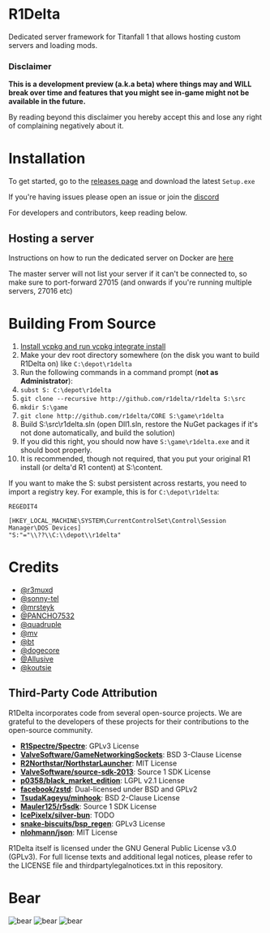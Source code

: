 # R1Delta
Dedicated server framework for Titanfall 1 that allows hosting custom servers and loading mods.

### Disclaimer
**This is a development preview (a.k.a beta) where things may and WILL break over time and features that you might see in-game might not be available in the future.**

By reading beyond this disclaimer you hereby accept this and lose any right of complaining negatively about it.

# Installation
To get started, go to the [releases page](https://github.com/r1delta/r1delta/releases) and download the latest `Setup.exe`

If you're having issues please open an issue or join the [discord](https://discord.gg/zbFCcSM5t7)

For developers and contributors, keep reading below.

## Hosting a server
Instructions on how to run the dedicated server on Docker are [here](https://gist.github.com/quad-damage/3f4ad9c524b638510340cc31da86d3ff)

The master server will not list your server if it can't be connected to, so make sure to port-forward 27015 (and onwards if you're running multiple servers, 27016 etc)

# Building From Source
1. [Install vcpkg and run vcpkg integrate install](https://learn.microsoft.com/en-us/vcpkg/get_started/get-started-msbuild)
2. Make your dev root directory somewhere (on the disk you want to build R1Delta on) like `C:\depot\r1delta`
3. Run the following commands in a command prompt (**not as Administrator**):
4. `subst S: C:\depot\r1delta` 
5. `git clone --recursive http://github.com/r1delta/r1delta S:\src`
6. `mkdir S:\game`
7. `git clone http://github.com/r1delta/CORE S:\game\r1delta`
8. Build S:\src\r1delta.sln (open Dll1.sln, restore the NuGet packages if it's not done automatically, and build the solution)
9. If you did this right, you should now have `S:\game\r1delta.exe` and it should boot properly.
10. It is recommended, though not required, that you put your original R1 install (or delta'd R1 content) at S:\content.
   
If you want to make the S: subst persistent across restarts, you need to import a registry key.
For example, this is for `C:\depot\r1delta`:
```
REGEDIT4 

[HKEY_LOCAL_MACHINE\SYSTEM\CurrentControlSet\Control\Session Manager\DOS Devices] 
"S:"="\\??\\C:\\depot\\r1delta"
```

# Credits
- [@r3muxd](https://github.com/r3muxd)
- [@sonny-tel](https://github.com/sonny-tel)
- [@mrsteyk](https://github.com/mrsteyk)
- [@PANCHO7532](https://github.com/PANCHO7532)
- [@quadruple](https://github.com/quad-damage)
- [@mv](https://github.com/mvoolt)
- [@bt](https://github.com/eepycats)
- [@dogecore](https://github.com/HappyDOGE)
- [@Allusive](https://github.com/AllusiveWheat)
- [@koutsie](https://github.com/koutsie)

## Third-Party Code Attribution

R1Delta incorporates code from several open-source projects. We are grateful to the developers of these projects for their contributions to the open-source community.

- **[R1Spectre/Spectre](https://github.com/R1Spectre/Spectre)**: GPLv3 License
- **[ValveSoftware/GameNetworkingSockets](https://github.com/ValveSoftware/GameNetworkingSockets)**: BSD 3-Clause License
- **[R2Northstar/NorthstarLauncher](https://github.com/R2Northstar/NorthstarLauncher)**: MIT License
- **[ValveSoftware/source-sdk-2013](https://github.com/ValveSoftware/source-sdk-2013)**: Source 1 SDK License
- **[p0358/black_market_edition](https://github.com/p0358/black_market_edition)**: LGPL v2.1 License
- **[facebook/zstd](https://github.com/facebook/zstd)**: Dual-licensed under BSD and GPLv2
- **[TsudaKageyu/minhook](https://github.com/TsudaKageyu/minhook)**: BSD 2-Clause License
- **[Mauler125/r5sdk](https://github.com/Mauler125/r5sdk)**: Source 1 SDK License
- **[IcePixelx/silver-bun](https://github.com/IcePixelx/silver-bun)**: TODO
- **[snake-biscuits/bsp_regen](https://github.com/snake-biscuits/bsp_regen)**: GPLv3 License
- **[nlohmann/json](https://github.com/nlohmann/json)**: MIT License

R1Delta itself is licensed under the GNU General Public License v3.0 (GPLv3). For full license texts and additional legal notices, please refer to the LICENSE file and thirdpartylegalnotices.txt in this repository.

# Bear
![bear](https://github.com/r1delta/r1delta/assets/37985788/41548f20-0878-4e1e-8538-e9be808fc363)
![bear](https://github.com/r1delta/r1delta/assets/37985788/41548f20-0878-4e1e-8538-e9be808fc363)
![bear](https://github.com/r1delta/r1delta/assets/37985788/41548f20-0878-4e1e-8538-e9be808fc363)
